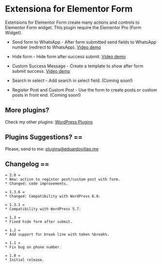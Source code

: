 # Extensiona for Elementor Form

Extensions for Elementor Form create many actions and controls to Elementor Form widget. This plugin require the Elementor Pro (Form Widget).

* Send form to WhatsApp - After form submitted send fields to WhatsApp number (redirect to WhatsApp). [Video demo](https://www.youtube.com/watch?v=OjEChAW2gGc)

* Hide form - Hide form after success submit. [Video demo](https://www.youtube.com/watch?v=CMN32j4hGlA)

* Custom Success Message - Create a template to show after form submit success. [Video demo](https://www.youtube.com/watch?v=CMN32j4hGlA)

* Search in select - Add search in select field. (Coming soon!)

* Register Post and Custom Post - Use the form to create posts or custom posts in front end. (Coming soon!)

## More plugins?

Check my other plugins: [WordPress Plugins](https://eduardovillao.me/wordpress-plugins/)

## Plugins Suggestions? ==

Please, send to me: [plugins@eduardovillao.me](mailto:plugins@eduardovillao.me)

## Changelog ==
```
= 2.0 =
* New: action to register post/custom post with form.
* Changed: code improvements.

= 1.3.6 =
* Changed: Compatibility with WordPress 6.0.

= 1.3.1 =
* Compatibility with WordPress 5.7.

= 1.3 =
* Fixed hide form after submit.

= 1.2 =
* Add support for break line with token %break%.

= 1.1 =
* Fix bug on phone number.

= 1.0 =
* Initial release.
```